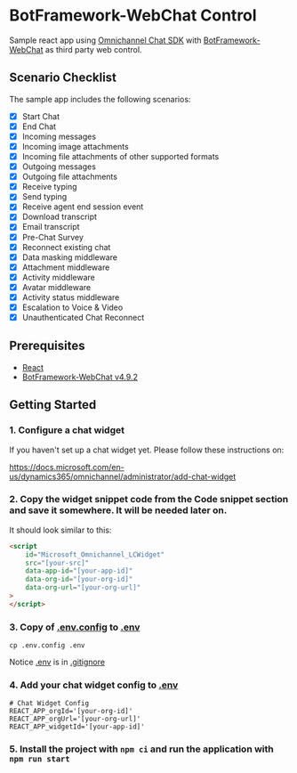 # BotFramework-WebChat Control

Sample react app using [Omnichannel Chat SDK](https://github.com/microsoft/omnichannel-chat-sdk) with [BotFramework-WebChat](https://github.com/microsoft/BotFramework-WebChat) as third party web control.

## Scenario Checklist

The sample app includes the following scenarios:

- [x] Start Chat
- [x] End Chat
- [x] Incoming messages
- [x] Incoming image attachments
- [x] Incoming file attachments of other supported formats
- [x] Outgoing messages
- [x] Outgoing file attachments
- [x] Receive typing
- [x] Send typing
- [x] Receive agent end session event
- [X] Download transcript
- [X] Email transcript
- [X] Pre-Chat Survey
- [X] Reconnect existing chat
- [X] Data masking middleware
- [X] Attachment middleware
- [X] Activity middleware
- [X] Avatar middleware
- [X] Activity status middleware
- [X] Escalation to Voice & Video
- [X] Unauthenticated Chat Reconnect

## Prerequisites
- [React](https://reactjs.org/)
- [BotFramework-WebChat v4.9.2](https://github.com/microsoft/BotFramework-WebChat)

## Getting Started

### 1. Configure a chat widget

If you haven't set up a chat widget yet. Please follow these instructions on:

https://docs.microsoft.com/en-us/dynamics365/omnichannel/administrator/add-chat-widget

### 2. **Copy** the widget snippet code from the **Code snippet** section and save it somewhere. It will be needed later on.

It should look similar to this:

```html
<script
    id="Microsoft_Omnichannel_LCWidget"
    src="[your-src]"
    data-app-id="[your-app-id]"
    data-org-id="[your-org-id]"
    data-org-url="[your-org-url]"
>
</script>
```

### 3. **Copy** of [.env.config](.env.config) to [.env](.env)

```
cp .env.config .env
```

Notice [.env](.env) is in [.gitignore](.gitignore)

### 4. **Add** your chat widget config to [.env](.env)

```
# Chat Widget Config
REACT_APP_orgId='[your-org-id]'
REACT_APP_orgUrl='[your-org-url]'
REACT_APP_widgetId='[your-app-id]'
```

### 5. Install the project with `npm ci` and run the application with `npm run start`